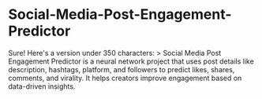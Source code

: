 # Social-Media-Post-Engagement-Predictor
Sure! Here's a version under 350 characters:  > Social Media Post Engagement Predictor is a neural network project that uses post details like description, hashtags, platform, and followers to predict likes, shares, comments, and virality. It helps creators improve engagement based on data-driven insights.
